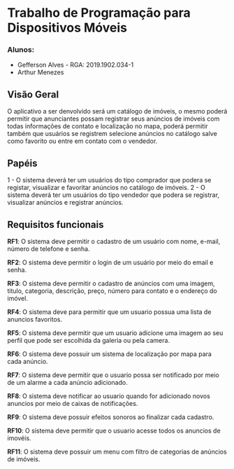 # Trabalho de Programação para Dispositivos Móveis

### Alunos: 
- Gefferson Alves - RGA: 2019.1902.034-1
- Arthur Menezes

## Visão Geral

O aplicativo a ser denvolvido será um catálogo de imóveis, o mesmo poderá permitir que anunciantes possam registrar seus anúncios de imóveis com todas informações de contato e localização no mapa, poderá permitir também que usuários se registrem selecione anúncios no catálogo salve como favorito ou entre em contato com o vendedor.

## Papéis

1 - O sistema deverá ter um usuários do tipo comprador que podera se registar, visualizar e favoritar anúncios no catálogo de imóveis. 
2 - O sistema deverá ter um usuários do tipo vendedor que podera se registrar, visualizar anúncios e registrar anúncios.

## Requisitos funcionais

<strong>RF1</strong>: O sistema deve permitir o cadastro de um usuário com nome, e-mail, número de telefone e senha.

<strong>RF2</strong>: O sistema deve permitir o login de um usuário por meio do email e senha.

<strong>RF3</strong>: O sistema deve permitir o cadastro de anúncios com uma imagem, titulo, categoria, descrição, preço, número para contato e o endereço do imóvel.

<strong>RF4</strong>: O sistema deve para permitir que um usuario possua uma lista de anuncios favoritos.

<strong>RF5</strong>: O sistema deve permitir que um usuario adicione uma imagem ao seu perfil que pode ser escolhida da galeria ou pela camera.

<strong>RF6</strong>: O sistema deve possuir um sistema de localização por mapa para cada anúncio.

<strong>RF7</strong>: O sistema deve permitir que o usuario possa ser notificado por meio de um alarme a cada anúncio adicionado.

<strong>RF8</strong>: O sistema deve notificar ao usuario quando for adicionado novos anuncios por meio de caixas de notificações.

<strong>RF9</strong>: O sistema deve possuir efeitos sonoros ao finalizar cada cadastro.

<strong>RF10</strong>: O sistema deve permitir que o usuario acesse todos os anuncios de imovéis.

<strong>RF11</strong>: O sistema deve possuir um menu com filtro de categorias de anúncios de imóveis.
